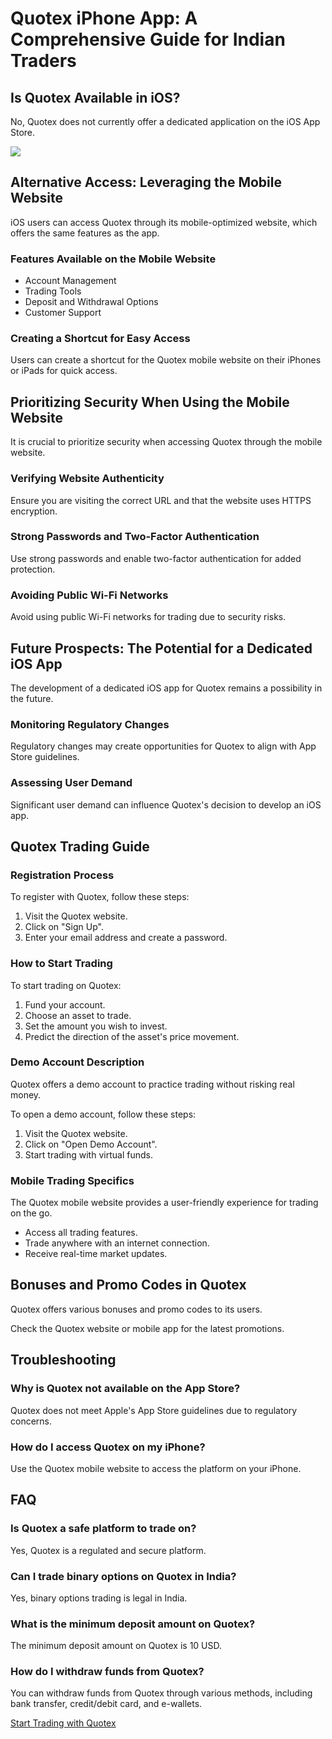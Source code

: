 # Quotex iPhone App: A Comprehensive Guide for Indian Traders

## Is Quotex Available in iOS?

No, Quotex does not currently offer a dedicated application on the iOS
App Store.

[![](https://static.quotex.io/files/1_en/300_250.jpg)](https://traff.sbs/brokerqxsignupf)

## Alternative Access: Leveraging the Mobile Website

iOS users can access Quotex through its mobile-optimized website, which
offers the same features as the app.

### Features Available on the Mobile Website

-   Account Management
-   Trading Tools
-   Deposit and Withdrawal Options
-   Customer Support

### Creating a Shortcut for Easy Access

Users can create a shortcut for the Quotex mobile website on their
iPhones or iPads for quick access.

## Prioritizing Security When Using the Mobile Website

It is crucial to prioritize security when accessing Quotex through the
mobile website.

### Verifying Website Authenticity

Ensure you are visiting the correct URL and that the website uses HTTPS
encryption.

### Strong Passwords and Two-Factor Authentication

Use strong passwords and enable two-factor authentication for added
protection.

### Avoiding Public Wi-Fi Networks

Avoid using public Wi-Fi networks for trading due to security risks.

## Future Prospects: The Potential for a Dedicated iOS App

The development of a dedicated iOS app for Quotex remains a possibility
in the future.

### Monitoring Regulatory Changes

Regulatory changes may create opportunities for Quotex to align with App
Store guidelines.

### Assessing User Demand

Significant user demand can influence Quotex\'s decision to develop an
iOS app.

## Quotex Trading Guide

### Registration Process

To register with Quotex, follow these steps:

1.  Visit the Quotex website.
2.  Click on "Sign Up".
3.  Enter your email address and create a password.

### How to Start Trading

To start trading on Quotex:

1.  Fund your account.
2.  Choose an asset to trade.
3.  Set the amount you wish to invest.
4.  Predict the direction of the asset\'s price movement.

### Demo Account Description

Quotex offers a demo account to practice trading without risking real
money.

To open a demo account, follow these steps:

1.  Visit the Quotex website.
2.  Click on "Open Demo Account".
3.  Start trading with virtual funds.

### Mobile Trading Specifics

The Quotex mobile website provides a user-friendly experience for
trading on the go.

-   Access all trading features.
-   Trade anywhere with an internet connection.
-   Receive real-time market updates.

## Bonuses and Promo Codes in Quotex

Quotex offers various bonuses and promo codes to its users.

Check the Quotex website or mobile app for the latest promotions.

## Troubleshooting

### Why is Quotex not available on the App Store?

Quotex does not meet Apple\'s App Store guidelines due to regulatory
concerns.

### How do I access Quotex on my iPhone?

Use the Quotex mobile website to access the platform on your iPhone.

## FAQ

### Is Quotex a safe platform to trade on?

Yes, Quotex is a regulated and secure platform.

### Can I trade binary options on Quotex in India?

Yes, binary options trading is legal in India.

### What is the minimum deposit amount on Quotex?

The minimum deposit amount on Quotex is 10 USD.

### How do I withdraw funds from Quotex?

You can withdraw funds from Quotex through various methods, including
bank transfer, credit/debit card, and e-wallets.

[Start Trading with Quotex](\%22https://traff.sbs/quotexonelink\%22)

